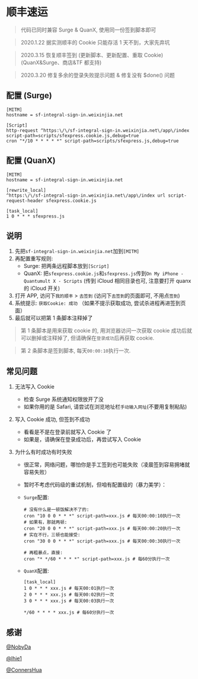 # 顺丰速运

> 代码已同时兼容 Surge & QuanX, 使用同一份签到脚本即可

> 2020.1.22 据实测顺丰的 Cookie 只能存活 1 天不到，大家先弃坑

> 2020.3.15 恢复顺丰签到 (更新脚本、更新配置、重取 Cookie) (QuanX&Surge、商店&TF 都支持)

> 2020.3.20 修复多余的登录失败提示问题 & 修复没有 \$done() 问题

## 配置 (Surge)

```properties
[MITM]
hostname = sf-integral-sign-in.weixinjia.net

[Script]
http-request ^https:\/\/sf-integral-sign-in.weixinjia.net\/app\/index script-path=scripts/sfexpress.cookie.js,debug=true
cron "*/10 * * * * *" script-path=scripts/sfexpress.js,debug=true
```

## 配置 (QuanX)

```properties
[MITM]
hostname = sf-integral-sign-in.weixinjia.net

[rewrite_local]
^https:\/\/sf-integral-sign-in.weixinjia.net\/app\/index url script-request-header sfexpress.cookie.js

[task_local]
1 0 * * * sfexpress.js
```

## 说明

1. 先把`sf-integral-sign-in.weixinjia.net`加到`[MITM]`
2. 再配置重写规则:
   - Surge: 把两条远程脚本放到`[Script]`
   - QuanX: 把`sfexpress.cookie.js`和`sfexpress.js`传到`On My iPhone - Quantumult X - Scripts` (传到 iCloud 相同目录也可, 注意要打开 quanx 的 iCloud 开关)
3. 打开 APP, 访问下`我的顺丰` > `去签到` (访问下`去签到`的页面即可, 不用点`签到`)
4. 系统提示: `获取Cookie: 成功` （如果不提示获取成功, 尝试杀进程再进签到页面）
5. 最后就可以把第 1 条脚本注释掉了

> 第 1 条脚本是用来获取 cookie 的, 用浏览器访问一次获取 cookie 成功后就可以删掉或注释掉了, 但请确保在`登录成功`后再获取 cookie.

> 第 2 条脚本是签到脚本, 每天`00:00:10`执行一次.

## 常见问题

1. 无法写入 Cookie

   - 检查 Surge 系统通知权限放开了没
   - 如果你用的是 Safari, 请尝试在浏览地址栏`手动输入网址`(不要用复制粘贴)

2. 写入 Cookie 成功, 但签到不成功

   - 看看是不是在登录前就写入 Cookie 了
   - 如果是，请确保在登录成功后，再尝试写入 Cookie

3. 为什么有时成功有时失败

   - 很正常，网络问题，哪怕你是手工签到也可能失败（凌晨签到容易拥堵就容易失败）
   - 暂时不考虑代码级的重试机制，但咱有配置级的（暴力美学）：

   - `Surge`配置:

     ```properties
     # 没有什么是一顿饭解决不了的:
     cron "10 0 0 * * *" script-path=xxx.js # 每天00:00:10执行一次
     # 如果有，那就两顿:
     cron "20 0 0 * * *" script-path=xxx.js # 每天00:00:20执行一次
     # 实在不行，三顿也能接受:
     cron "30 0 0 * * *" script-path=xxx.js # 每天00:00:30执行一次

     # 再粗暴点，直接:
     cron "* */60 * * * *" script-path=xxx.js # 每60分执行一次
     ```

   - `QuanX`配置:

     ```properties
     [task_local]
     1 0 * * * xxx.js # 每天00:01执行一次
     2 0 * * * xxx.js # 每天00:02执行一次
     3 0 * * * xxx.js # 每天00:03执行一次

     */60 * * * * xxx.js # 每60分执行一次
     ```

## 感谢

[@NobyDa](https://github.com/NobyDa)

[@lhie1](https://github.com/lhie1)

[@ConnersHua](https://github.com/ConnersHua)
